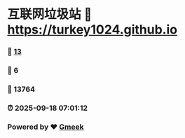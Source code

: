 # 互联网垃圾站 :link: https://turkey1024.github.io 
### :page_facing_up: [13](https://turkey1024.github.io/tag.html) 
### :speech_balloon: 6 
### :hibiscus: 13764 
### :alarm_clock: 2025-09-18 07:01:12 
### Powered by :heart: [Gmeek](https://github.com/Meekdai/Gmeek)
